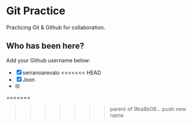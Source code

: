 # Git Practice

Practicing Git &amp; Github for collaboration.

## Who has been here?

Add your Github username below:

- [x] serranoarevalo
<<<<<<< HEAD
- [x] Joon
- [x]
=======
>>>>>>> parent of 9ba8b09... push new name
